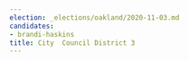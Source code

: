 ```yaml
---
election: _elections/oakland/2020-11-03.md
candidates:
- brandi-haskins
title: City  Council District 3
---
```

